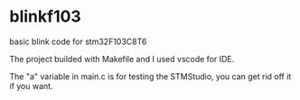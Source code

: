 # blinkf103
basic blink code for stm32F103C8T6

The project builded with Makefile and I used vscode for IDE.

The "a" variable in main.c is for testing the STMStudio, you can get rid off it if you want.
